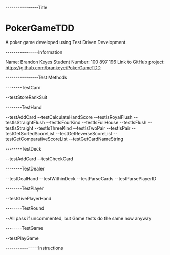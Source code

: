 ----------------Title

# PokerGameTDD
A poker game developed using Test Driven Development.

----------------Information

Name: Brandon Keyes
Student Number: 100 897 196
Link to GitHub project: https://github.com/brankeye/PokerGameTDD

----------------Test Methods

--------TestCard

--testStoreRankSuit

--------TestHand

--testAddCard
--testCalculateHandScore
--testIsRoyalFlush
--testIsStraightFlush
--testIsFourKind
--testIsFullHouse
--testIsFlush
--testIsStraight
--testIsThreeKind
--testIsTwoPair
--testIsPair
--testGetSortedScoreList
--testGetReverseScoreList
--testGetComparativeScoreList
--testGetCardNameString

--------TestDeck

--testAddCard
--testCheckCard

--------TestDealer

--testDealHand
--testWithinDeck
--testParseCards
--testParsePlayerID

--------TestPlayer

--testGivePlayerHand

--------TestRound

--All pass if uncommented, but Game tests do the same now anyway

--------TestGame

--testPlayGame

----------------Instructions
